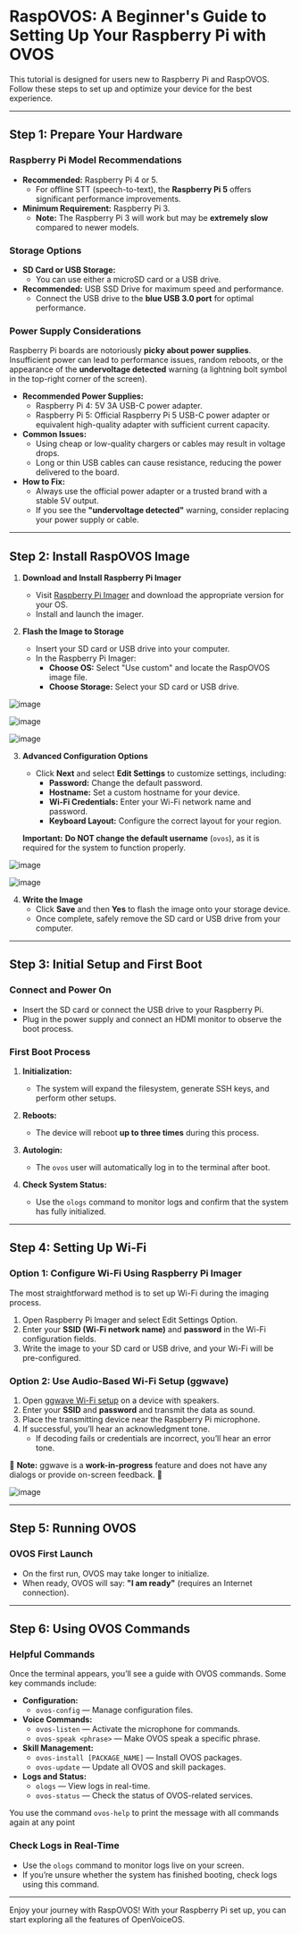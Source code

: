 # RaspOVOS: A Beginner's Guide to Setting Up Your Raspberry Pi with OVOS

This tutorial is designed for users new to Raspberry Pi and RaspOVOS. Follow these steps to set up and optimize your device for the best experience.

---

## Step 1: Prepare Your Hardware

### Raspberry Pi Model Recommendations
- **Recommended:** Raspberry Pi 4 or 5.
    - For offline STT (speech-to-text), the **Raspberry Pi 5** offers significant performance improvements.
- **Minimum Requirement:** Raspberry Pi 3.
    - **Note:** The Raspberry Pi 3 will work but may be **extremely slow** compared to newer models.

### Storage Options
- **SD Card or USB Storage:**
    - You can use either a microSD card or a USB drive.
- **Recommended:** USB SSD Drive for maximum speed and performance.
    - Connect the USB drive to the **blue USB 3.0 port** for optimal performance.

### Power Supply Considerations
Raspberry Pi boards are notoriously **picky about power supplies**. Insufficient power can lead to performance issues, random reboots, or the appearance of the **undervoltage detected** warning (a lightning bolt symbol in the top-right corner of the screen).

- **Recommended Power Supplies:**
    - Raspberry Pi 4: 5V 3A USB-C power adapter.
    - Raspberry Pi 5: Official Raspberry Pi 5 USB-C power adapter or equivalent high-quality adapter with sufficient current capacity.
- **Common Issues:**
    - Using cheap or low-quality chargers or cables may result in voltage drops.
    - Long or thin USB cables can cause resistance, reducing the power delivered to the board.
- **How to Fix:**
    - Always use the official power adapter or a trusted brand with a stable 5V output.
    - If you see the **"undervoltage detected"** warning, consider replacing your power supply or cable.

---

## Step 2: Install RaspOVOS Image

1. **Download and Install Raspberry Pi Imager**
    - Visit [Raspberry Pi Imager](https://www.raspberrypi.com/software/) and download the appropriate version for your OS.
    - Install and launch the imager.

2. **Flash the Image to Storage**
    - Insert your SD card or USB drive into your computer.
    - In the Raspberry Pi Imager:
        - **Choose OS:** Select "Use custom" and locate the RaspOVOS image file.
        - **Choose Storage:** Select your SD card or USB drive.


![image](https://github.com/user-attachments/assets/92458289-a3c3-4c7b-afc8-126881445f9f)

![image](https://github.com/user-attachments/assets/36a83d0a-ebc2-4095-94ba-604ad78b5452)

![image](https://github.com/user-attachments/assets/47c92497-d1a2-4f2d-90be-189806736c0d)

3. **Advanced Configuration Options**
    - Click **Next** and select **Edit Settings** to customize settings, including:
        - **Password:** Change the default password.
        - **Hostname:** Set a custom hostname for your device.
        - **Wi-Fi Credentials:** Enter your Wi-Fi network name and password.
        - **Keyboard Layout:** Configure the correct layout for your region.

   **Important:** **Do NOT change the default username** (`ovos`), as it is required for the system to function properly.

![image](https://github.com/user-attachments/assets/9509ea57-ae46-4c0b-b9e9-97935579d207)

![image](https://github.com/user-attachments/assets/252af1a0-54dc-4450-aa4a-eb0f0a4d139f)

4. **Write the Image**
    - Click **Save** and then **Yes** to flash the image onto your storage device.
    - Once complete, safely remove the SD card or USB drive from your computer.

---

## Step 3: Initial Setup and First Boot

### Connect and Power On
- Insert the SD card or connect the USB drive to your Raspberry Pi.
- Plug in the power supply and connect an HDMI monitor to observe the boot process.

### First Boot Process
1. **Initialization:**
    - The system will expand the filesystem, generate SSH keys, and perform other setups.
2. **Reboots:**
    - The device will reboot **up to three times** during this process.
3. **Autologin:**
    - The `ovos` user will automatically log in to the terminal after boot.

4. **Check System Status:**
    - Use the `ologs` command to monitor logs and confirm that the system has fully initialized.

---

## Step 4: Setting Up Wi-Fi

### Option 1: Configure Wi-Fi Using Raspberry Pi Imager
The most straightforward method is to set up Wi-Fi during the imaging process.

1. Open Raspberry Pi Imager and select Edit Settings Option.
2. Enter your **SSID (Wi-Fi network name)** and **password** in the Wi-Fi configuration fields.
3. Write the image to your SD card or USB drive, and your Wi-Fi will be pre-configured.

### Option 2: Use Audio-Based Wi-Fi Setup (ggwave)

1. Open [ggwave Wi-Fi setup](https://openvoiceos.github.io/ovos-audio-transformer-plugin-ggwave/) on a device with speakers.
2. Enter your **SSID** and **password** and transmit the data as sound.
3. Place the transmitting device near the Raspberry Pi microphone.
4. If successful, you’ll hear an acknowledgment tone.
    - If decoding fails or credentials are incorrect, you’ll hear an error tone.

🚧 **Note:** ggwave is a **work-in-progress** feature and does not have any dialogs or provide on-screen feedback. 🚧

![image](https://github.com/user-attachments/assets/ce2857b1-b93f-4092-99f3-43f555e04920)

---

## Step 5: Running OVOS

### OVOS First Launch
- On the first run, OVOS may take longer to initialize.
- When ready, OVOS will say: **"I am ready"** (requires an Internet connection).

---

## Step 6: Using OVOS Commands

### Helpful Commands
Once the terminal appears, you’ll see a guide with OVOS commands. Some key commands include:

- **Configuration:**
    - `ovos-config` — Manage configuration files.
- **Voice Commands:**
    - `ovos-listen` — Activate the microphone for commands.
    - `ovos-speak <phrase>` — Make OVOS speak a specific phrase.
- **Skill Management:**
    - `ovos-install [PACKAGE_NAME]` — Install OVOS packages.
    - `ovos-update` — Update all OVOS and skill packages.
- **Logs and Status:**
    - `ologs` — View logs in real-time.
    - `ovos-status` — Check the status of OVOS-related services.

You use the command `ovos-help` to print the message with all commands again at any point

### Check Logs in Real-Time
- Use the `ologs` command to monitor logs live on your screen.
- If you’re unsure whether the system has finished booting, check logs using this command.

---

Enjoy your journey with RaspOVOS! With your Raspberry Pi set up, you can start exploring all the features of OpenVoiceOS.
